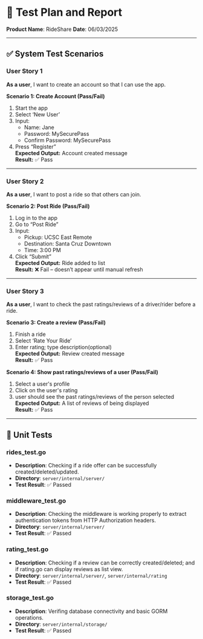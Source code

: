 # 🧪 Test Plan and Report  
**Product Name**: RideShare
**Date**: 06/03/2025

---

## ✅ System Test Scenarios

### User Story 1  
**As a user**, I want to create an account so that I can use the app.

**Scenario 1: Create Account (Pass/Fail)**  
1. Start the app  
2. Select ‘New User’  
3. Input:  
   - Name: Jane  
   - Password: MySecurePass  
   - Confirm Password: MySecurePass  
4. Press “Register”  
**Expected Output:** Account created message  
**Result:** ✅ Pass  

---

### User Story 2  
**As a user**, I want to post a ride so that others can join.

**Scenario 2: Post Ride (Pass/Fail)**  
1. Log in to the app  
2. Go to “Post Ride”  
3. Input:
   - Pickup: UCSC East Remote  
   - Destination: Santa Cruz Downtown  
   - Time: 3:00 PM  
4. Click “Submit”  
**Expected Output:** Ride added to list  
**Result:** ❌ Fail – doesn’t appear until manual refresh  

---

### User Story 3  
**As a user**, I want to check the past ratings/reviews of a driver/rider before a ride.

**Scenario 3: Create a review (Pass/Fail)**  
1. Finish a ride  
2. Select ‘Rate Your Ride’ 
3. Enter rating; type description(optional)  
**Expected Output:** Review created message  
**Result:** ✅ Pass  

**Scenario 4: Show past ratings/reviews of a user (Pass/Fail)**  
1. Select a user's profile
2. Click on the user's rating
3. user should see the past ratings/reviews of the person selected  
**Expected Output:** A list of reviews of being displayed  
**Result:** ✅ Pass 

---

## 🧪 Unit Tests

### rides_test.go

- **Description**: Checking if a ride offer can be successfully created/deleted/updated.
- **Directory**: `server/internal/server/`
- **Test Result**: ✅ Passed 

### middleware_test.go

- **Description**: Checking the middleware is working properly to extract authentication tokens from HTTP Authorization headers. 
- **Directory**: `server/internal/server/`
- **Test Result**: ✅ Passed 

### rating_test.go

- **Description**: Checking if a review can be correctly created/deleted; and if rating.go can display reviews as list view.
- **Directory**: `server/internal/server/`, `server/internal/rating`
- **Test Result**: ✅ Passed 

### storage_test.go

- **Description**: Verifing database connectivity and basic GORM operations.
- **Directory**: `server/internal/storage/`
- **Test Result**: ✅ Passed
